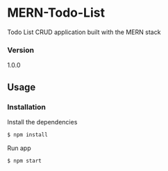 # MERN-Todo-List
Todo List CRUD application built with the MERN stack

### Version
1.0.0

## Usage


### Installation

Install the dependencies

```sh
$ npm install
```
Run app

```sh
$ npm start
```
